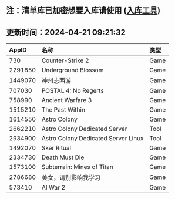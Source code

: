 ## 注：清单库已加密想要入库请使用 ([入库工具](https://github.com/BlankTMing/ManifestAutoUpdate/releases))

## 更新时间：2024-04-21 09:21:32
| AppID | 名称 | 类型  |
| :-------------------- | :----------------------------- | :----------- |
| 730 | Counter-Strike 2| Game |
| 2291850 | Underground Blossom| Game |
| 1449070 | 神州志西游| Game |
| 707030 | POSTAL 4: No Regerts| Game |
| 758990 | Ancient Warfare 3| Game |
| 1515210 | The Past Within| Game |
| 1614550 | Astro Colony| Game |
| 2662210 | Astro Colony Dedicated Server| Tool |
| 2934900 | Astro Colony Dedicated Server Linux| Tool |
| 1492070 | Sker Ritual| Game |
| 2334730 | Death Must Die| Game |
| 1573100 | Subterrain: Mines of Titan| Game |
| 2786680 | 美女，请别影响我学习| Game |
| 573410 | AI War 2| Game |
